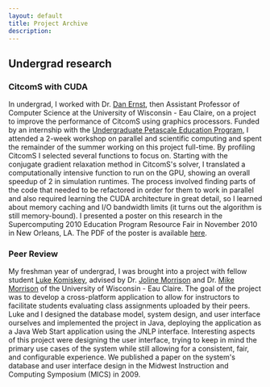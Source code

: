 ```yaml
---
layout: default
title: Project Archive
description: 
---
```


## Undergrad research
### CitcomS with CUDA
In undergrad, I worked with Dr. [Dan Ernst](http://www.cs.uwec.edu/~ernstdj/), then Assistant Professor of Computer Science at the University of Wisconsin - Eau Claire, on a project to improve the performance of CitcomS using graphics processors. Funded by an internship with the [Undergraduate Petascale Education Program](http://www.shodor.org/petascale/), I attended a 2-week workshop on parallel and scientific computing and spent the remainder of the summer working on this project full-time. By profiling CitcomS I selected several functions to focus on. Starting with the conjugate gradient relaxation method in CitcomS's solver, I translated a computationally intensive function to run on the GPU, showing an overall speedup of 2 in simulation runtimes. The process involved finding parts of the code that needed to be refactored in order for them to work in parallel and also required learning the CUDA architecture in great detail, so I learned about memory caching and I/O bandwidth limits (it turns out the algorithm is still memory-bound). I presented a poster on this research in the Supercomputing 2010 Education Program Resource Fair in November 2010 in New Orleans, LA. The PDF of the poster is available [here](pubs/CitcomS_SC10.pdf).

### Peer Review
My freshman year of undergrad, I was brought into a project with fellow student [Luke Komiskey](http://www.lukekomiskey.com/), advised by Dr. [Joline Morrison](http://www.cs.uwec.edu/~morrisjp/nonmobile/index.html) and Dr. [Mike Morrison](http://www.cs.uwec.edu/~morriscm/) of the University of Wisconsin - Eau Claire. The goal of the project was to develop a cross-platform application to allow for instructors to facilitate students evaluating class assignments uploaded by their peers. Luke and I designed the database model, system design, and user interface ourselves and implemented the project in Java, deploying the application as a Java Web Start application using the JNLP interface. Interesting aspects of this project were designing the user interface, trying to keep in mind the primary use cases of the system while still allowing for a consistent, fair, and configurable experience. We published a paper on the system's database and user interface design in the Midwest Instruction and Computing Symposium (MICS) in 2009.

